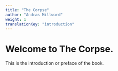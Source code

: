 ```yaml
---
title: "The Corpse"
author: "Andras Millward"
weight: 1
translationKey: "introduction"
---
```


# Welcome to **The Corpse**.

This is the introduction or preface of the book.
